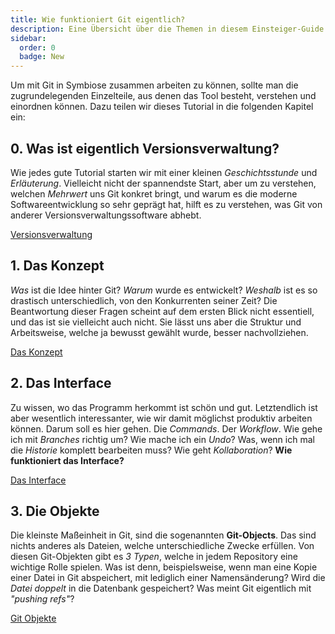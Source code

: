 ```yaml
---
title: Wie funktioniert Git eigentlich?
description: Eine Übersicht über die Themen in diesem Einsteiger-Guide für Git.
sidebar:
  order: 0
  badge: New
---
```


Um mit Git in Symbiose zusammen arbeiten zu können, sollte man die zugrundelegenden Einzelteile, aus denen das Tool besteht, verstehen und einordnen können. Dazu teilen wir dieses Tutorial in die folgenden Kapitel ein:

## 0. Was ist eigentlich Versionsverwaltung?

Wie jedes gute Tutorial starten wir mit einer kleinen *Geschichtsstunde* und *Erläuterung*. Vielleicht nicht der spannendste Start, aber um zu verstehen, welchen *Mehrwert* uns Git konkret bringt, und warum es die moderne Softwareentwicklung so sehr geprägt hat, hilft es zu verstehen, was Git von anderer Versionsverwaltungssoftware abhebt.

[Versionsverwaltung](versionsverwaltung)

## 1. Das Konzept

*Was* ist die Idee hinter Git? *Warum* wurde es entwickelt? *Weshalb* ist es so drastisch unterschiedlich, von den Konkurrenten seiner Zeit? Die Beantwortung dieser Fragen scheint auf dem ersten Blick nicht essentiell, und das ist sie vielleicht auch nicht. Sie lässt uns aber die Struktur und Arbeitsweise, welche ja bewusst gewählt wurde, besser nachvollziehen.

[Das Konzept](/git/konzept)

## 2. Das Interface

Zu wissen, wo das Programm herkommt ist schön und gut. Letztendlich ist aber wesentlich interessanter, wie wir damit möglichst produktiv arbeiten können. Darum soll es hier gehen. Die *Commands*. Der *Workflow*. Wie gehe ich mit *Branches* richtig um? Wie mache ich ein *Undo*? Was, wenn ich mal die *Historie* komplett bearbeiten muss? Wie geht *Kollaboration*?
**Wie funktioniert das Interface?**

[Das Interface](/git/interface)

## 3. Die Objekte

Die kleinste Maßeinheit in Git, sind die sogenannten **Git-Objects**. Das sind nichts anderes als Dateien, welche unterschiedliche Zwecke erfüllen. Von diesen Git-Objekten gibt es *3 Typen*, welche in jedem Repository eine wichtige Rolle spielen. Was ist denn, beispielsweise, wenn man eine Kopie einer Datei in Git abspeichert, mit lediglich einer Namensänderung? Wird die *Datei doppelt* in die Datenbank gespeichert? Was meint Git eigentlich mit *"pushing refs"*?

[Git Objekte](/git/objects)
